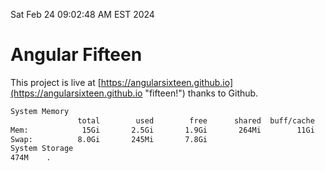 Sat Feb 24 09:02:48 AM EST 2024

# Angular Fifteen


This project is live at [https://angularsixteen.github.io](https://angularsixteen.github.io "fifteen!") thanks to Github.

```bash
System Memory
               total        used        free      shared  buff/cache   available
Mem:            15Gi       2.5Gi       1.9Gi       264Mi        11Gi        12Gi
Swap:          8.0Gi       245Mi       7.8Gi
System Storage
474M	.
```
